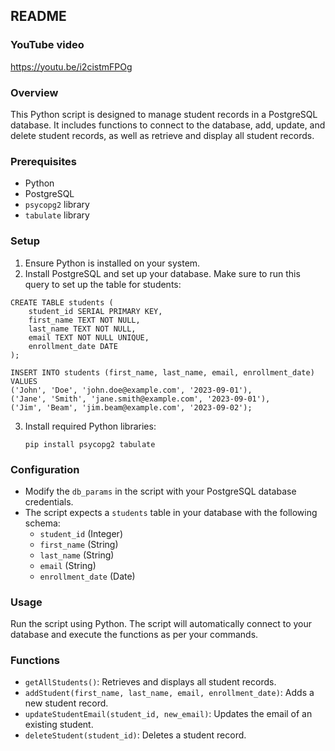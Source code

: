 
## README

### YouTube video
https://youtu.be/i2cistmFPOg

### Overview
This Python script is designed to manage student records in a PostgreSQL database. It includes functions to connect to the database, add, update, and delete student records, as well as retrieve and display all student records.

### Prerequisites
- Python
- PostgreSQL
- `psycopg2` library
- `tabulate` library

### Setup
1. Ensure Python is installed on your system.
2. Install PostgreSQL and set up your database. Make sure to run this query to set up the table for students:
```
CREATE TABLE students (
    student_id SERIAL PRIMARY KEY,
    first_name TEXT NOT NULL,
    last_name TEXT NOT NULL,
    email TEXT NOT NULL UNIQUE,
    enrollment_date DATE
);

INSERT INTO students (first_name, last_name, email, enrollment_date) VALUES
('John', 'Doe', 'john.doe@example.com', '2023-09-01'),
('Jane', 'Smith', 'jane.smith@example.com', '2023-09-01'),
('Jim', 'Beam', 'jim.beam@example.com', '2023-09-02');
```

3. Install required Python libraries:
   ```
   pip install psycopg2 tabulate
   ```

### Configuration
- Modify the `db_params` in the script with your PostgreSQL database credentials.
- The script expects a `students` table in your database with the following schema:
  - `student_id` (Integer)
  - `first_name` (String)
  - `last_name` (String)
  - `email` (String)
  - `enrollment_date` (Date)

### Usage
Run the script using Python. The script will automatically connect to your database and execute the functions as per your commands.

### Functions
- `getAllStudents()`: Retrieves and displays all student records.
- `addStudent(first_name, last_name, email, enrollment_date)`: Adds a new student record.
- `updateStudentEmail(student_id, new_email)`: Updates the email of an existing student.
- `deleteStudent(student_id)`: Deletes a student record.
